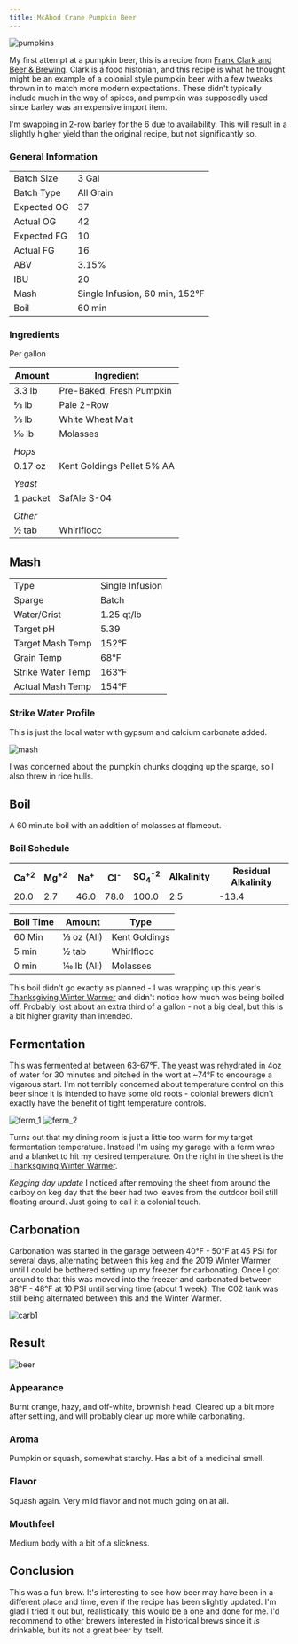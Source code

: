 ```yaml
---
title: McAbod Crane Pumpkin Beer
---
```


<img  alt="pumpkins" src="/images/posts/brews/2019-10-25-mcabod-crane/pumpkins.jpg" alt="Pumpkins" class="brew-photo">

My first attempt at a pumpkin beer, this is a recipe from [Frank Clark and
Beer & Brewing](https://beerandbrewing.com/anatomy-of-a-colonial-era-pumpkin-ale/).
Clark is a food historian, and this recipe is what he thought might be an
example of a colonial style pumpkin beer with a few tweaks thrown in to match
more modern expectations. These didn't typically include much in the way of
spices, and pumpkin was supposedly used since barley was an expensive import item.

I'm swapping in 2-row barley for the 6 due to availability. This will result
in a slightly higher yield than the original recipe, but not significantly so.

### General Information

|             |           |
|-------------|-----------|
| Batch Size  | 3 Gal     |
| Batch Type  | All Grain |
| Expected OG | 37      |
| Actual OG   | 42        |
| Expected FG | 10      |
| Actual FG   | 16       |
| ABV         | 3.15%       |
| IBU         | 20        |
| Mash | Single Infusion, 60 min, 152&deg;F |
| Boil | 60 min |

### Ingredients

Per gallon

| Amount      | Ingredient                 |
|-------------|----------------------------|
| 3.3 lb      | Pre-Baked, Fresh Pumpkin   |
| &frac23; lb | Pale 2-Row                 |
| &frac23; lb | White Wheat Malt           |
| &#X2152; lb | Molasses                   |
|             |                            |
| _Hops_      |                            |
| 0.17 oz     | Kent Goldings Pellet 5% AA |
|             |                            |
| _Yeast_     |                            |
| 1 packet    | SafAle S-04                |
|             |                            |
| _Other_     |                            |
| &frac12; tab | Whirlflocc                 |

## Mash

| | |
|-|-|
| Type | Single Infusion |
| Sparge | Batch |
| Water/Grist | 1.25 qt/lb |
| Target pH | 5.39 |
| Target Mash Temp | 152&deg;F |
| Grain Temp | 68&deg;F 
| Strike Water Temp | 163&deg;F |
| Actual Mash Temp | 154&deg;F |

### Strike Water Profile

<!-- Copied from previously generated HTML -->
<table id="waterProfile">
<tbody>
<tr>
<th>
Ca<sup>+2</sup>
</th>
<th>
Mg<sup>+2</sup>
</th>
<th>
Na<sup>+</sup>
</th>
<th>
Cl<sup>-</sup>
</th>
<th>
SO<sub>4</sub><sup>-2</sup>
</th>
<th>
Alkalinity
</th>
<th>
Residual Alkalinity
</th>
</tr>
<tr>
<td>
20.0
</td>
<td>
2.7
</td>
<td>
46.0
</td>
<td>
78.0
</td>
<td>
100.0
</td>
<td>
2.5
</td>
<td>
-13.4
</td>
</tr>
</tbody>

This is just the local water with gypsum and calcium carbonate added.

<img  alt="mash" src="/images/posts/brews/2019-10-25-mcabod-crane/mash.jpg" alt="Pumpkin Mash" class="brew-photo">

I was concerned about the pumpkin chunks clogging up the sparge, so I also
threw in rice hulls.

## Boil

A 60 minute boil with an addition of molasses at flameout.

### Boil Schedule

| Boil Time | Amount            | Type          |
|-----------|-------------------|---------------|
| 60 Min    | &frac13; oz (All) | Kent Goldings |
| 5 min     | &frac12; tab      | Whirlflocc    |
| 0 min     | &#X2152; lb (All)           | Molasses      |

This boil didn't go exactly as planned - I was wrapping up this year's
[Thanksgiving Winter Warmer](./2019-10-25-2019-thanksgiving-winter-warmer.html)
and didn't notice how much was being boiled off. Probably lost about
an extra third of a gallon - not a big deal, but this is a bit higher
gravity than intended.

## Fermentation

This was fermented at between 63-67&deg;F. The yeast was rehydrated in
4oz of water for 30 minutes and pitched in the wort at ~74&deg;F to encourage
a vigarous start. I'm not terribly concerned about temperature control on
this beer since it is intended to have some old roots - colonial brewers
didn't exactly have the benefit of tight temperature controls.

<div class="grid-container">
  <img  alt="ferm_1" src="/images/posts/brews/2019-10-25-2019-thanksgiving-winter-warmer/ferm_1.jpg" alt="Carboy 1">
  <img  alt="ferm_2" src="/images/posts/brews/2019-10-25-2019-thanksgiving-winter-warmer/ferm_2.jpg" alt="Carboy 2">
</div>

Turns out that my dining room is just a little too warm for my target
fermentation temperature. Instead I'm using my garage with a ferm wrap and a
blanket to hit my desired temperature. On the right in the sheet is the
[Thanksgiving Winter Warmer](./2019-10-25-2019-thanksgiving-winter-warmer.html).

*Kegging day update* I noticed after removing the sheet from around the carboy
on keg day that the beer had two leaves from the outdoor boil still floating
around. Just going to call it a colonial touch.

## Carbonation

Carbonation was started in the garage between 40&deg;F - 50&deg;F at 45 PSI
for several days, alternating between this keg and the 2019 Winter Warmer, until
I could be bothered setting up my freezer for carbonating. Once I got around
to that this was moved into the freezer and 
carbonated between 38&deg;F - 48&deg;F at 10 PSI until serving time (about 1
week). The C02 tank was still being alternated between this and the Winter Warmer.

<div class="grid-container">
  <img  alt="carb1" src="/images/posts/brews/2019-10-25-2019-thanksgiving-winter-warmer/carb1.jpg" alt="Carbonating in the Freezer">
</div>

## Result

<img  alt="beer" src="/images/posts/brews/2019-10-25-mcabod-crane/beer.jpg" alt="Final Result" class="brew-photo">

### Appearance

Burnt orange, hazy, and off-white, brownish head. Cleared up a bit more after
settling, and will probably clear up more while carbonating.

### Aroma

Pumpkin or squash, somewhat starchy. Has a bit of a medicinal smell.

### Flavor

Squash again. Very mild flavor and not much going on at all.

### Mouthfeel

Medium body with a bit of a slickness.

## Conclusion

This was a fun brew. It's interesting to see how beer may have been in a different
place and time, even if the recipe has been slightly updated. I'm glad I tried it
out but, realistically, this would be a one and done for me. I'd recommend to
other brewers interested in historical brews since it _is_ drinkable, but its 
not a great beer by itself.
